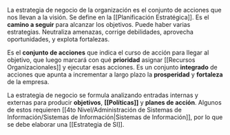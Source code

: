 La estrategia de negocio de la organización es el conjunto de acciones que nos llevan a la visión. Se define en la [[Planificación Estratégica]]. Es el **camino a seguir** para alcanzar los objetivos. Puede haber varias estrategias. Neutraliza amenazas, corrige debilidades, aprovecha oportunidades, y explota fortalezas.

Es el **conjunto de acciones** que indica el curso de acción para llegar al objetivo, que luego marcará con qué **prioridad** asignar [[Recursos Organizacionales]] y ejecutar esas acciones. Es un conjunto **integrado** de acciones que apunta a incrementar a largo plazo la **prosperidad** y **fortaleza** de la empresa. 

La estrategia de negocio se formula analizando entradas internas y externas para producir **objetivos**, **[[Políticas]]** y **planes de acción**. Algunos de estos requieren [[4to Nivel/Administración de Sistemas de Información/Sistemas de Información|Sistemas de Información]], por lo que se debe elaborar una [[Estrategia de SI]].
